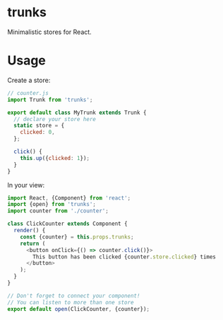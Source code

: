 trunks
===

Minimalistic stores for React.

# Usage

Create a store:

```javascript
// counter.js
import Trunk from 'trunks';

export default class MyTrunk extends Trunk {
  // declare your store here
  static store = {
    clicked: 0,
  };

  click() {
    this.up({clicked: 1});
  }
}
```

In your view:

```javascript
import React, {Component} from 'react';
import {open} from 'trunks';
import counter from './counter';

class ClickCounter extends Component {
  render() {
    const {counter} = this.props.trunks;
    return (
      <button onClick={() => counter.click()}>
        This button has been clicked {counter.store.clicked} times
      </button>
    );
  }
}

// Don't forget to connect your component!
// You can listen to more than one store
export default open(ClickCounter, {counter});
```
